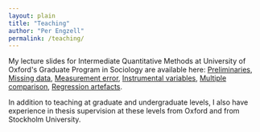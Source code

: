 ```yaml
---
layout: plain
title: "Teaching"
author: "Per Engzell"
permalink: /teaching/
---
```


My lecture slides for Intermediate Quantitative Methods at University of Oxford's Graduate Program in Sociology are available here: [Preliminaries](https://github.com/pengzell/pengzell.github.io/blob/master/_content/IQM_Prelims.pdf), [Missing data](https://github.com/pengzell/pengzell.github.io/blob/master/_content/IQM_Missing.pdf), [Measurement error](https://github.com/pengzell/pengzell.github.io/blob/master/_content/IQM_Errors.pdf), [Instrumental variables](https://github.com/pengzell/pengzell.github.io/blob/master/_content/IQM_IV.pdf), [Multiple comparison](https://github.com/pengzell/pengzell.github.io/blob/master/_content/IQM_Comparison.pdf), [Regression artefacts](https://github.com/pengzell/pengzell.github.io/blob/master/_content/IQM_Artefacts.pdf).

In addition to teaching at graduate and undergraduate levels, I also have experience in thesis supervision at these levels from Oxford and from Stockholm University.
